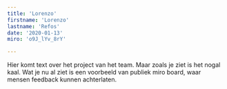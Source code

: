 ```yaml
---
title: 'Lorenzo'
firstname: 'Lorenzo'
lastname: 'Refos'
date: '2020-01-13'
miro: 'o9J_lYv_8rY'

---
```


Hier komt text over het project van het team. Maar zoals je ziet is het nogal kaal. Wat je nu al ziet is een voorbeeld van publiek miro board, waar mensen feedback kunnen achterlaten.
